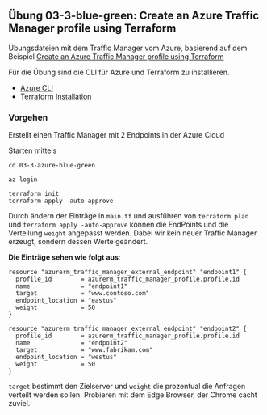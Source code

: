 ## Übung 03-3-blue-green: Create an Azure Traffic Manager profile using Terraform

Übungsdateien mit dem Traffic Manager vom Azure, basierend auf dem Beispiel [Create an Azure Traffic Manager profile using Terraform](https://learn.microsoft.com/en-us/azure/traffic-manager/quickstart-create-traffic-manager-profile-terraform)

Für die Übung sind die CLI für Azure und Terraform zu installieren.

* [Azure CLI](https://docs.microsoft.com/en-us/cli/azure/)
* [Terraform Installation](https://learn.hashicorp.com/tutorials/terraform/install-cli?in=terraform/aws-get-started)

### Vorgehen

Erstellt einen Traffic Manager mit 2 Endpoints in der Azure Cloud

Starten mittels

    cd 03-3-azure-blue-green

    az login
    
    terraform init
    terraform apply -auto-approve
    
    
Durch ändern der Einträge in `main.tf` und ausführen von `terraform plan` und `terraform apply -auto-approve` können die EndPoints und die Verteilung `weight` angepasst werden. Dabei wir kein neuer Traffic Manager erzeugt, sondern dessen Werte geändert.

**Die Einträge sehen wie folgt aus**:  

    resource "azurerm_traffic_manager_external_endpoint" "endpoint1" {
      profile_id        = azurerm_traffic_manager_profile.profile.id
      name              = "endpoint1"
      target            = "www.contoso.com"
      endpoint_location = "eastus"
      weight            = 50
    }
    
    resource "azurerm_traffic_manager_external_endpoint" "endpoint2" {
      profile_id        = azurerm_traffic_manager_profile.profile.id
      name              = "endpoint2"
      target            = "www.fabrikam.com"
      endpoint_location = "westus"
      weight            = 50
    }
    
`target` bestimmt den Zielserver und `weight` die prozentual die Anfragen verteilt werden sollen. Probieren mit dem Edge Browser, der Chrome cacht zuviel.
    